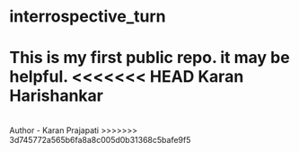 # interrospective_turn
This is my first public repo. it may be helpful.
<<<<<<< HEAD
Karan Harishankar
=======
<br>
Author - Karan Prajapati
>>>>>>> 3d745772a565b6fa8a8c005d0b31368c5bafe9f5

